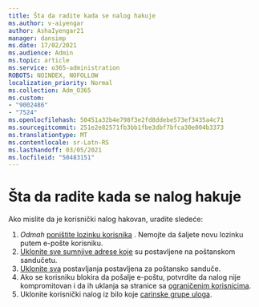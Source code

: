 ```yaml
---
title: Šta da radite kada se nalog hakuje
ms.author: v-aiyengar
author: AshaIyengar21
manager: dansimp
ms.date: 17/02/2021
ms.audience: Admin
ms.topic: article
ms.service: o365-administration
ROBOTS: NOINDEX, NOFOLLOW
localization_priority: Normal
ms.collection: Adm_O365
ms.custom:
- "9002486"
- "7524"
ms.openlocfilehash: 50451a32b4e798f3e2fd8ddebe573ef3435a4c71
ms.sourcegitcommit: 251e2e82571fb3bb1fbe3dbf7bfca30e004b3373
ms.translationtype: MT
ms.contentlocale: sr-Latn-RS
ms.lasthandoff: 03/05/2021
ms.locfileid: "50483151"
---
```

# <a name="what-to-do-when-an-account-is-hacked"></a>Šta da radite kada se nalog hakuje

Ako mislite da je korisnički nalog hakovan, uradite sledeće:

1. *Odmah* [poništite lozinku korisnika](https://go.microsoft.com/fwlink/?linkid=2103704) . Nemojte da šaljete novu lozinku putem e-pošte korisniku.
1. [Uklonite sve sumnjive adrese koje](https://go.microsoft.com/fwlink/?linkid=2103705) su postavljene na poštanskom sandučetu.
1. [Uklonite sva](https://go.microsoft.com/fwlink/?linkid=2103706) postavljanja postavljena za poštansko sanduče.
1. Ako se korisniku blokira da pošalje e-poštu, potvrdite da nalog nije kompromitovan i da ih uklanja sa stranice sa [ograničenim korisnicima](https://go.microsoft.com/fwlink/?linkid=2103706).
1. Uklonite korisnički nalog iz bilo koje [carinske grupe uloga](https://go.microsoft.com/fwlink/?linkid=2092294).